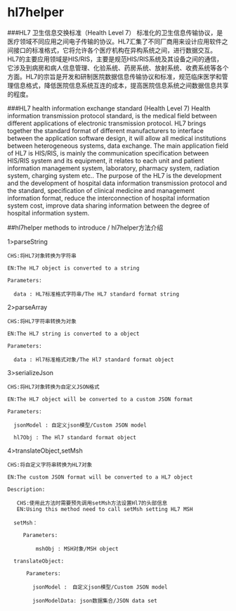 # hl7helper
###HL7 卫生信息交换标准（Health Level 7）
  标准化的卫生信息传输协议，是医疗领域不同应用之间电子传输的协议。HL7汇集了不同厂商用来设计应用软件之间接口的标准格式，它将允许各个医疗机构在异构系统之间，进行数据交互。
HL7的主要应用领域是HIS/RIS，主要是规范HIS/RIS系统及其设备之间的通信，它涉及到病房和病人信息管理、化验系统、药房系统、放射系统、收费系统等各个方面。HL7的宗旨是开发和研制医院数据信息传输协议和标准，规范临床医学和管理信息格式，降低医院信息系统互连的成本，提高医院信息系统之间数据信息共享的程度。

###HL7 health information exchange standard (Health Level 7)
  Health information transmission protocol standard, is the medical field between different applications of electronic transmission protocol. HL7 brings together the standard format of different manufacturers to interface between the application software design, it will allow all medical institutions between heterogeneous systems, data exchange.
The main application field of HL7 is HIS/RIS, is mainly the communication specification between HIS/RIS system and its equipment, it relates to each unit and patient information management system, laboratory, pharmacy system, radiation system, charging system etc.. The purpose of the HL7 is the development and the development of hospital data information transmission protocol and the standard, specification of clinical medicine and management information format, reduce the interconnection of hospital information system cost, improve data sharing information between the degree of hospital information system.

##hl7helper methods to introduce / hl7helper方法介绍

  1>parseString
  
    CHS:将HL7对象转换为字符串
    
    EN:The HL7 object is converted to a string
    
    Parameters:
    
      data : HL7标准格式字符串/The HL7 standard format string
     
  2>parseArray
  
    CHS:将HL7字符串转换为对象
    
    EN:The HL7 string is converted to a object
    
    Parameters:
    
      data : Hl7标准格式对象/The Hl7 standard format object
    
  3>serializeJson
  
    CHS:将HL7对象转换为自定义JSON格式
    
    EN:The HL7 object will be converted to a custom JSON format
    
    Parameters:
    
      jsonModel : 自定义json模型/Custom JSON model
      
      hl7Obj : The Hl7 standard format object
    
  4>translateObject,setMsh
  
    CHS:将自定义字符串转换为HL7对象
    
    EN:The custom JSON format will be converted to a HL7 object
    
    Description:
       
       CHS:使用此方法时需要预先调用setMsh方法设置Hl7的头部信息
       EN:Using this method need to call setMsh setting HL7 MSH
       
      setMsh：
         
         Parameters:
         
             mshObj : MSH对象/MSH object
             
      translateObject:
          
          Parameters:
          
            jsonModel :　自定义json模型/Custom JSON model
            
            jsonModelData: json数据集合/JSON data set
    
